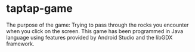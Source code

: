 # taptap-game
The purpose of the game: Trying to pass through the rocks you encounter when you click on the screen. This game has been programmed in Java language using features provided by Android Studio and the libGDX framework.
